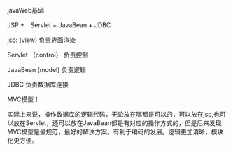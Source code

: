 javaWeb基础


JSP +　Servlet + JavaBean + JDBC


jsp: (view) 负责界面渲染

Servlet （control） 负责控制

JavaBean (model) 负责逻辑

JDBC 负责数据库连接

MVC模型！


实际上来说，操作数据库的逻辑代码，无论放在哪都是可以的，可以放在jsp,也可以放在Servlet，还可以放在JavaBean都是有对应的操作方式的，但是后来发现MVC模型是最规范，最好的解决方案。有利于编码的发展。逻辑更加清晰，模块化更方便。
